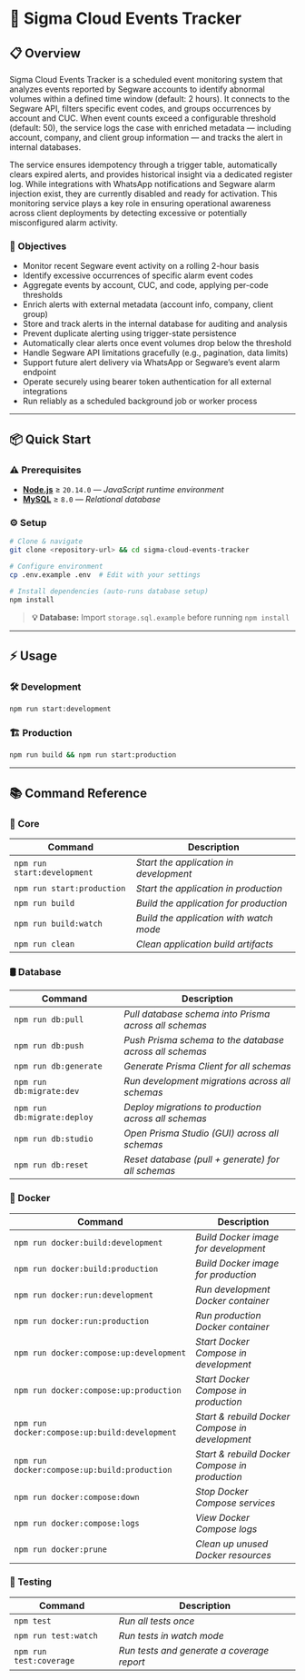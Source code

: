 # 📢 Sigma Cloud Events Tracker

## 📋 Overview

Sigma Cloud Events Tracker is a scheduled event monitoring system that analyzes events reported by Segware accounts to identify abnormal volumes within a defined time window (default: 2 hours). It connects to the Segware API, filters specific event codes, and groups occurrences by account and CUC. When event counts exceed a configurable threshold (default: 50), the service logs the case with enriched metadata — including account, company, and client group information — and tracks the alert in internal databases.

The service ensures idempotency through a trigger table, automatically clears expired alerts, and provides historical insight via a dedicated register log. While integrations with WhatsApp notifications and Segware alarm injection exist, they are currently disabled and ready for activation. This monitoring service plays a key role in ensuring operational awareness across client deployments by detecting excessive or potentially misconfigured alarm activity.

### 🎯 Objectives 
 
- Monitor recent Segware event activity on a rolling 2-hour basis
- Identify excessive occurrences of specific alarm event codes
- Aggregate events by account, CUC, and code, applying per-code thresholds
- Enrich alerts with external metadata (account info, company, client group)
- Store and track alerts in the internal database for auditing and analysis
- Prevent duplicate alerting using trigger-state persistence
- Automatically clear alerts once event volumes drop below the threshold
- Handle Segware API limitations gracefully (e.g., pagination, data limits)
- Support future alert delivery via WhatsApp or Segware’s event alarm endpoint
- Operate securely using bearer token authentication for all external integrations
- Run reliably as a scheduled background job or worker process

--- 

## 📦 Quick Start

### ⚠️ Prerequisites 

- [**Node.js**](https://nodejs.org/) ≥ `20.14.0` — _JavaScript runtime environment_
- [**MySQL**](https://www.mysql.com/) ≥ `8.0` — _Relational database_

### ⚙️ Setup 

```bash 
# Clone & navigate
git clone <repository-url> && cd sigma-cloud-events-tracker

# Configure environment
cp .env.example .env  # Edit with your settings

# Install dependencies (auto-runs database setup)
npm install
```

> **💡 Database:** Import `storage.sql.example` before running `npm install`

---

## ⚡ Usage

### 🛠️ Development

```bash
npm run start:development
```

### 🏗️ Production

```bash
npm run build && npm run start:production
```

---

## 📚 Command Reference

### 🧰 Core

| Command | Description |
| ------- | ----------- |
| `npm run start:development` | _Start the application in development_ |
| `npm run start:production` | _Start the application in production_ |
| `npm run build` | _Build the application for production_ |
| `npm run build:watch` | _Build the application with watch mode_ |
| `npm run clean` | _Clean application build artifacts_ |
 
### 🛢️ Database

| Command | Description |
| ------- | ----------- |
| `npm run db:pull` | _Pull database schema into Prisma across all schemas_ |
| `npm run db:push` | _Push Prisma schema to the database across all schemas_ |
| `npm run db:generate` | _Generate Prisma Client for all schemas_ |
| `npm run db:migrate:dev` | _Run development migrations across all schemas_ |
| `npm run db:migrate:deploy` | _Deploy migrations to production across all schemas_ |
| `npm run db:studio` | _Open Prisma Studio (GUI) across all schemas_ |
| `npm run db:reset` | _Reset database (pull + generate) for all schemas_ |

### 🐳 Docker 

| Command | Description |
| ------- | ----------- |
| `npm run docker:build:development` | _Build Docker image for development_ |
| `npm run docker:build:production` | _Build Docker image for production_ |
| `npm run docker:run:development` | _Run development Docker container_ |
| `npm run docker:run:production` | _Run production Docker container_ |
| `npm run docker:compose:up:development` | _Start Docker Compose in development_ |
| `npm run docker:compose:up:production` | _Start Docker Compose in production_ |
| `npm run docker:compose:up:build:development` | _Start & rebuild Docker Compose in development_ |
| `npm run docker:compose:up:build:production` | _Start & rebuild Docker Compose in production_ |
| `npm run docker:compose:down` | _Stop Docker Compose services_ |
| `npm run docker:compose:logs` | _View Docker Compose logs_ |
| `npm run docker:prune` | _Clean up unused Docker resources_ |

### 🧪 Testing

| Command | Description |
| ------- | ----------- |
| `npm test` | _Run all tests once_ |
| `npm run test:watch` | _Run tests in watch mode_ |
| `npm run test:coverage` | _Run tests and generate a coverage report_ |
   